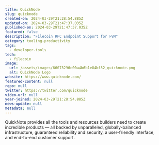 ```yaml
---
title: QuickNode
slug: quicknode
created-on: 2024-03-29T21:28:54.885Z
updated-on: 2024-03-29T21:47:37.035Z
published-on: 2024-03-29T21:47:37.035Z
featured: false
description: "Filecoin RPC Endpoint Support for FVM"
category: tooling-productivity
tags:
  - developer-tools
tech:
  - filecoin
image:
  url: /assets/images/66073296c00a4b6b1e84bf32_quicknode.png
  alt: QuickNode Logo
website: https://www.quicknode.com/
featured-content: null
repo: null
twitter: https://twitter.com/quicknode
video-url: null
year-joined: 2024-03-29T21:28:54.885Z
news-update: null
metadata: null
---
```


QuickNote provides all the tools and resources builders need to create incredible products — all backed by unparalleled, globally-balanced infrastructure, guaranteed reliability and security, a user-friendly interface, and end-to-end customer support.
